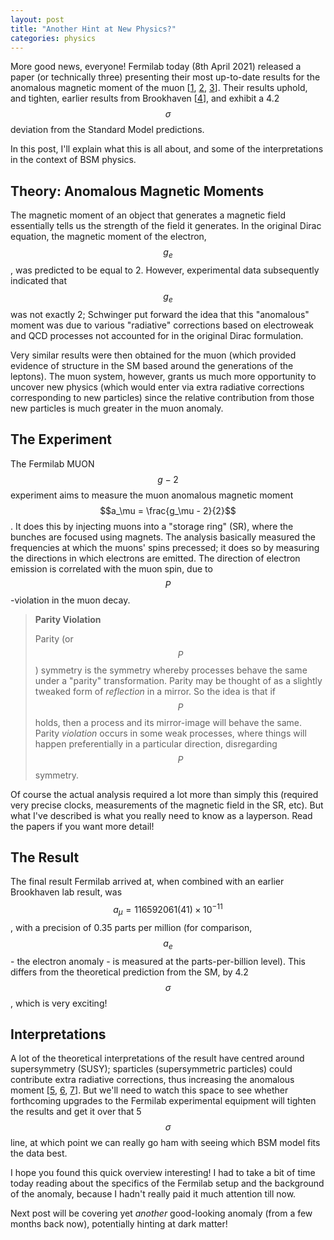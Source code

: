 ```yaml
---
layout: post
title: "Another Hint at New Physics?"
categories: physics
---
```


More good news, everyone! Fermilab today (8th April 2021) released a paper (or technically three) presenting their most up-to-date results for the anomalous magnetic moment of the muon [[1](https://arxiv.org/pdf/2104.03281.pdf), [2](https://arxiv.org/pdf/2104.03247.pdf), [3](https://arxiv.org/pdf/2104.03201.pdf)]. Their results uphold, and tighten, earlier results from Brookhaven [[4](https://arxiv.org/pdf/hep-ex/0602035.pdf)], and exhibit a 4.2$$\sigma$$ deviation from the Standard Model predictions.

In this post, I'll explain what this is all about, and some of the interpretations in the context of BSM physics.

## Theory: Anomalous Magnetic Moments

The magnetic moment of an object that generates a magnetic field essentially tells us the strength of the field it generates. In the original Dirac equation, the magnetic moment of the electron, $$g_e$$, was predicted to be equal to 2. However, experimental data subsequently indicated that $$g_e$$ was not exactly 2; Schwinger put forward the idea that this "anomalous" moment was due to various "radiative" corrections based on electroweak and QCD processes not accounted for in the original Dirac formulation.

Very similar results were then obtained for the muon (which provided evidence of structure in the SM based around the generations of the leptons). The muon system, however, grants us much more opportunity to uncover new physics (which would enter via extra radiative corrections corresponding to new particles) since the relative contribution from those new particles is much greater in the muon anomaly.

## The Experiment

The Fermilab MUON $$g - 2$$ experiment aims to measure the muon anomalous magnetic moment $$a_\mu = \frac{g_\mu - 2}{2}$$. It does this by injecting muons into a "storage ring" (SR), where the bunches are focused using magnets. The analysis basically measured the frequencies at which the muons' spins precessed; it does so by measuring the directions in which electrons are emitted. The direction of electron emission is correlated with the muon spin, due to $$P$$-violation in the muon decay.

> **Parity Violation**
> 
> Parity (or $$P$$) symmetry is the symmetry whereby processes behave the same under a "parity" transformation. Parity may be thought of as a slightly tweaked form of *reflection* in a mirror. So the idea is that if $$P$$ holds, then a process and its mirror-image will behave the same. Parity *violation* occurs in some weak processes, where things will happen preferentially in a particular direction, disregarding $$P$$ symmetry.

Of course the actual analysis required a lot more than simply this (required very precise clocks, measurements of the magnetic field in the SR, etc). But what I've described is what you really need to know as a layperson. Read the papers if you want more detail!

## The Result

The final result Fermilab arrived at, when combined with an earlier Brookhaven lab result, was $$a_\mu = 116 592 061(41) \times 10^{-11}$$, with a precision of 0.35 parts per million (for comparison, $$a_e$$ - the electron anomaly - is measured at the parts-per-billion level). This differs from the theoretical prediction from the SM, by 4.2$$\sigma$$, which is very exciting!

## Interpretations

A lot of the theoretical interpretations of the result have centred around supersymmetry (SUSY); sparticles (supersymmetric particles) could contribute extra radiative corrections, thus increasing the anomalous moment [[5](https://arxiv.org/pdf/2104.03217.pdf), [6](https://arxiv.org/pdf/2104.03223.pdf), [7](https://arxiv.org/pdf/2104.03294.pdf)]. But we'll need to watch this space to see whether forthcoming upgrades to the Fermilab experimental equipment will tighten the results and get it over that 5$$\sigma$$ line, at which point we can really go ham with seeing which BSM model fits the data best.

I hope you found this quick overview interesting! I had to take a bit of time today reading about the specifics of the Fermilab setup and the background of the anomaly, because I hadn't really paid it much attention till now.

Next post will be covering yet *another* good-looking anomaly (from a few months back now), potentially hinting at dark matter!